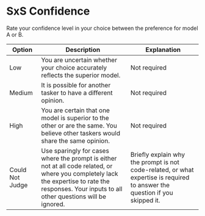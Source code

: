 # SxS Confidence

Rate your confidence level in your choice between the preference for model A or B.

| Option        | Description                                                                                                                   | Explanation                   |
|---------------|-------------------------------------------------------------------------------------------------------------------------------|-------------------------------|
| Low           | You are uncertain whether your choice accurately reflects the superior model.                                                  | Not required                  |
| Medium        | It is possible for another tasker to have a different opinion.                                                                 | Not required                  |
| High          | You are certain that one model is superior to the other or are the same. You believe other taskers would share the same opinion. | Not required                  |
| Could Not Judge | Use sparingly for cases where the prompt is either not at all code related, or where you completely lack the expertise to rate the responses. Your inputs to all other questions will be ignored. | Briefly explain why the prompt is not code-related, or what expertise is required to answer the question if you skipped it. |
